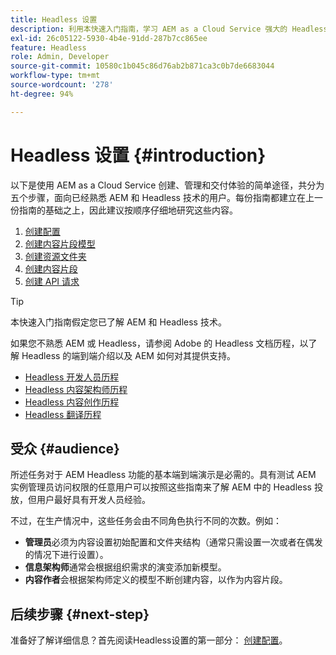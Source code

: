 ```yaml
---
title: Headless 设置
description: 利用本快速入门指南，学习 AEM as a Cloud Service 强大的 Headless 功能的基础知识，例如内容模型、内容片段和 GraphQL API。
exl-id: 26c05122-5930-4b4e-91dd-287b7cc865ee
feature: Headless
role: Admin, Developer
source-git-commit: 10580c1b045c86d76ab2b871ca3c0b7de6683044
workflow-type: tm+mt
source-wordcount: '278'
ht-degree: 94%

---
```


# Headless 设置 {#introduction}

以下是使用 AEM as a Cloud Service 创建、管理和交付体验的简单途径，共分为五个步骤，面向已经熟悉 AEM 和 Headless 技术的用户。每份指南都建立在上一份指南的基础之上，因此建议按顺序仔细地研究这些内容。

1. [创建配置](create-configuration.md)
1. [创建内容片段模型](create-content-model.md)
1. [创建资源文件夹](create-assets-folder.md)
1. [创建内容片段](create-content-fragment.md)
1. [创建 API 请求](create-api-request.md)

>[!TIP]
>
>本快速入门指南假定您已了解 AEM 和 Headless 技术。
>
>如果您不熟悉 AEM 或 Headless，请参阅 Adobe 的 Headless 文档历程，以了解 Headless 的端到端介绍以及 AEM 如何对其提供支持。
>
>* [Headless 开发人员历程](/help/journey-headless/developer/overview.md)
>* [Headless 内容架构师历程](/help/journey-headless/architect/overview.md)
>* [Headless 内容创作历程](/help/journey-headless/author/overview.md)
>* [Headless 翻译历程](/help/journey-headless/translation/overview.md)

## 受众 {#audience}

所述任务对于 AEM Headless 功能的基本端到端演示是必需的。具有测试 AEM 实例管理员访问权限的任意用户可以按照这些指南来了解 AEM 中的 Headless 投放，但用户最好具有开发人员经验。

不过，在生产情况中，这些任务会由不同角色执行不同的次数。例如：

* **管理员**&#x200B;必须为内容设置初始配置和文件夹结构（通常只需设置一次或者在偶发的情况下进行设置）。
* **信息架构师**&#x200B;通常会根据组织需求的演变添加新模型。
* **内容作者**&#x200B;会根据架构师定义的模型不断创建内容，以作为内容片段。

## 后续步骤 {#next-step}

准备好了解详细信息？首先阅读Headless设置的第一部分： [创建配置](create-configuration.md)。
